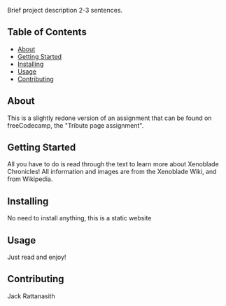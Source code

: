 Brief project description 2-3 sentences.

## Table of Contents

- [About](#about)
- [Getting Started](#getting_started)
- [Installing](#installing)
- [Usage](#usage)
- [Contributing](#contributing)

## About
This is a slightly redone version of an assignment that can be found on freeCodecamp, the "Tribute page assignment".

## Getting Started
All you have to do is read through the text to learn more about Xenoblade Chronicles! All information and images are from the Xenoblade Wiki, and from Wikipedia.

## Installing
No need to install anything, this is a static website

## Usage
Just read and enjoy!

## Contributing
Jack Rattanasith